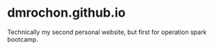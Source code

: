 # dmrochon.github.io
Technically my second personal website, but first for operation spark bootcamp.
